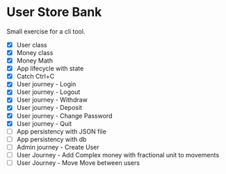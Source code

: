 # User Store Bank

Small exercise for a cli tool.

- [x] User class
- [x] Money class
- [x] Money Math
- [x] App lifecycle with state
- [x] Catch Ctrl+C
- [x] User journey - Login
- [x] User journey - Logout
- [x] User journey - Withdraw
- [x] User journey - Deposit
- [x] User journey - Change Password
- [x] User journey - Quit
- [ ] App persistency with JSON file
- [ ] App persistency with db
- [ ] Admin journey - Create User
- [ ] User Journey - Add Complex money with fractional unit to movements
- [ ] User Journey - Move Move between users